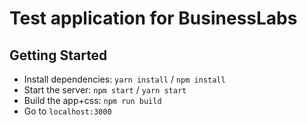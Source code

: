 # Test application for BusinessLabs

## Getting Started

- Install dependencies: `yarn install` / `npm install`
- Start the server: `npm start` / `yarn start`
- Build the app+css: `npm run build`
- Go to `localhost:3000`